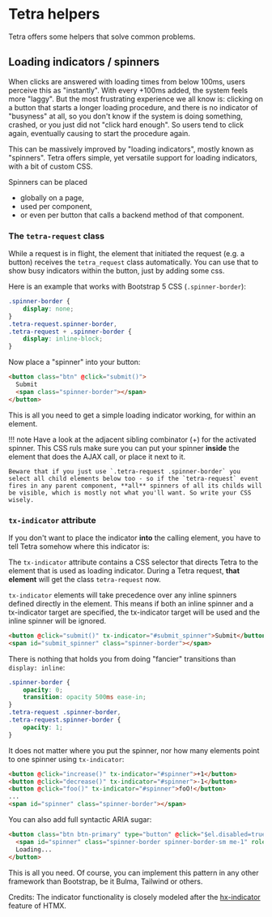# Tetra helpers


Tetra offers some helpers that solve common problems.


## Loading indicators / spinners

When clicks are answered with loading times from below 100ms, users perceive this as "instantly". With every +100ms added, the system feels more "laggy". But the most frustrating experience we all know is: clicking on a button that starts a longer loading procedure, and there is no indicator of "busyness" at all, so you don't know if the system is doing something, crashed, or you just did not "click hard enough". So users tend to click again, eventually causing to start the procedure again.

This can be massively improved by "loading indicators", mostly known as "spinners". Tetra offers simple, yet versatile support for loading indicators, with a bit of custom CSS.

Spinners can be placed 

* globally on a page,
* used per component, 
* or even per button that calls a backend method of that component.

### The `tetra-request` class

While a request is in flight, the element that initiated the request (e.g. a button) receives the `tetra_request` class automatically. You can use that to show busy indicators within the button, just by adding some css.

Here is an example that works with Bootstrap 5 CSS (`.spinner-border`):

```css
.spinner-border {
    display: none;
}
.tetra-request.spinner-border,
.tetra-request + .spinner-border {
    display: inline-block;
}
```
Now place a "spinner" into your button:

```html
<button class="btn" @click="submit()">
  Submit
  <span class="spinner-border"></span>
</button>
```

This is all you need to get a simple loading indicator working, for within an element.

!!! note
    Have a look at the adjacent sibling combinator (+) for the activated spinner. This CSS ruls make sure you can put your spinner **inside** the element that does the AJAX call, or place it next to it.
    
    Beware that if you just use `.tetra-request .spinner-border` you select all child elements below too - so if the `tetra-request` event fires in any parent component, **all** spinners of all its childs will be visible, which is mostly not what you'll want. So write your CSS wisely.

### `tx-indicator` attribute

If you don't want to place the indicator **into** the calling element, you have to tell Tetra somehow where this indicator is:

The `tx-indicator` attribute contains a CSS selector that directs Tetra to the element that is used as loading indicator. During a Tetra request, **that element** will get the class `tetra-request` now.

`tx-indicator` elements will take precedence over any inline spinners defined directly in the element. This means if both an inline spinner and a tx-indicator target are specified, the tx-indicator target will be used and the inline spinner will be ignored.

```html
<button @click="submit()" tx-indicator="#submit_spinner">Submit</button>
<span id="submit_spinner" class="spinner-border"></span>
```

There is nothing that holds you from doing "fancier" transitions than `display: inline`:

```css
.spinner-border {
    opacity: 0;
    transition: opacity 500ms ease-in;
}
.tetra-request .spinner-border, 
.tetra-request.spinner-border {
    opacity: 1;
}
```

It does not matter where you put the spinner, nor how many elements point to one spinner using `tx-indicator`:

```html
<button @click="increase()" tx-indicator="#spinner">+1</button>
<button @click="decrease()" tx-indicator="#spinner">-1</button>
<button @click="foo()" tx-indicator="#spinner">foO!</button>
...
<span id="spinner" class="spinner-border"></span>
```

You can also add full syntactic ARIA sugar:

```html
<button class="btn btn-primary" type="button" @click="$el.disabled=true; foo()" tx-indicator="#spinner">
  <span id="spinner" class="spinner-border spinner-border-sm me-1" role="status" aria-hidden="true"></span>
  Loading...
</button>
```

This is all you need. Of course, you can implement this pattern in any other framework than Bootstrap, be it Bulma, Tailwind or others.


Credits: The indicator functionality is closely modeled after the [hx-indicator](https://htmx.org/attributes/hx-indicator/) feature of HTMX.
